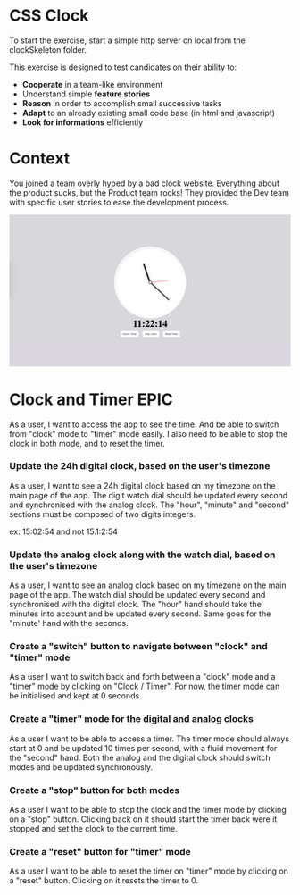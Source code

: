# CSS Clock

To start the exercise, start a simple http server on local from the clockSkeleton folder.

This exercise is designed to test candidates on their ability to:
- **Cooperate** in a team-like environment
- Understand simple **feature stories**
- **Reason** in order to accomplish small successive tasks
- **Adapt** to an already existing small code base (in html and javascript)
- **Look for informations** efficiently

# Context
You joined a team overly hyped by a bad clock website. Everything about the product sucks, but the Product team rocks! They provided the Dev team with specific user stories to ease the development process. 

![Clock](./assets/clock.png)

# Clock and Timer EPIC

As a user, I want to access the app to see the time. And be able to switch from "clock" mode to "timer" mode easily. I also need to be able to stop the clock in both mode, and to reset the timer.

### Update the 24h digital clock, based on the user's timezone

As a user, I want to see a 24h digital clock based on my timezone on the main page of the app. The digit watch dial should be updated every second and synchronised with the analog clock. The  "hour", "minute" and "second" sections must be composed of two digits integers.

ex: 15:02:54 and not 15.1:2:54

### Update the analog clock along with the watch dial, based on the user's timezone

As a user, I want to see an analog clock based on my timezone on the main page of the app. The watch dial should be updated every second and synchronised with the digital clock.  The "hour" hand should take the minutes into account and be updated every second. Same goes for the "minute' hand with the seconds.


### Create a "switch" button to navigate between "clock" and "timer" mode

As a user I want to switch back and forth between a "clock" mode and a "timer" mode by clicking on "Clock / Timer". For now, the timer mode can be initialised and kept at 0 seconds.

### Create a "timer" mode for the digital and analog clocks

As a user I want to be able to access a timer. The timer mode should always start at 0 and be updated 10 times per second, with a fluid movement for the "second" hand. Both the analog and the digital clock should switch modes and be updated synchronously.

### Create a "stop" button for both modes

As a user I want to be able to stop the clock and the timer mode by clicking on a "stop" button. Clicking back on it should start the timer back were it stopped and set the clock to the current time.

### Create a "reset" button for "timer" mode

As a user I want to be able to reset the timer on "timer" mode by clicking on a "reset" button. Clicking on it resets the timer to 0.
